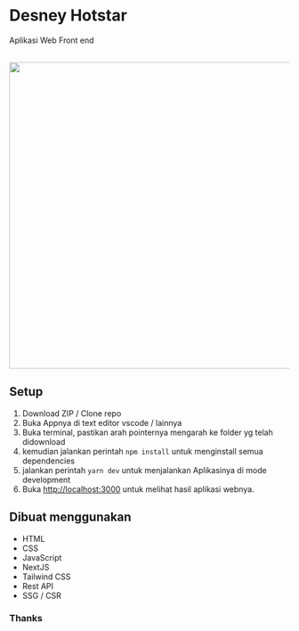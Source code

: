 # Desney Hotstar

Aplikasi Web Front end

<p align="center">
<br>
   <img src="https://i.ibb.co/RcnqLFc/screencapture-desney-hotstar-vercel-app-2022-01-26-12-19-35.png" border="0" width="550">
</p>

## Setup

1. Download ZIP / Clone repo
2. Buka Appnya di text editor vscode / lainnya
3. Buka terminal, pastikan arah pointernya mengarah ke folder yg telah didownload
4. kemudian jalankan perintah `npm install` untuk menginstall semua dependencies
5. jalankan perintah `yarn dev` untuk menjalankan Aplikasinya di mode development
6. Buka [http://localhost:3000](http://localhost:3000) untuk melihat hasil aplikasi webnya.


## Dibuat menggunakan

- HTML
- CSS
- JavaScript
- NextJS
- Tailwind CSS
- Rest API
- SSG / CSR

### Thanks
